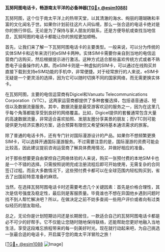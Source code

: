 **瓦努阿图电话卡，畅游南太平洋的必备神器[[TG💪+ @esim1088](https://t.me/s/esim1088)]**

瓦努阿图，这个位于南太平洋上的热带天堂，以其清澈的海水、绚丽的珊瑚礁和丰富的文化闻名于世。如果你计划前往这片人间仙境，那么一张合适的电话卡绝对是你的旅行伴侣。无论是为了保持与家人朋友的联系，还是方便导航或查找当地信息，瓦努阿图的电话卡都能让你的旅程更加顺畅。

首先，让我们来了解一下瓦努阿图电话卡的主要类型。一般来说，可以分为传统的实体SIM卡和近年来流行的eSIM卡两种。实体SIM卡需要你亲自到当地的电信运营商门店购买，然后根据提示进行激活。这种方式适合那些喜欢传统方式或者不熟悉电子设备操作的人群。而eSIM卡则是一种虚拟的SIM卡，可以通过在线购买并直接下载到支持eSIM功能的手机中，非常便捷。对于经常旅行的人来说，eSIM卡无疑是一个更灵活的选择，因为它可以随时切换不同的国家网络，而无需更换实体卡。

在瓦努阿图，主要的电信运营商有Digicel和Vanuatu Telecommunications Corporation（VTC）。这两家运营商都提供了多种套餐选择，包括语音通话、短信以及数据流量服务。其中，数据流量是最受游客欢迎的服务之一，因为在这里几乎每个角落都能享受到良好的网络覆盖。比如，Digicel提供的套餐通常包含大量的高速数据流量，非常适合喜欢拍照、发朋友圈分享美景的朋友；而VTC则可能提供更为经济实惠的方案，适合预算有限但又希望保持基本通讯需求的旅客。

除了普通的电话卡外，还有专门针对国际漫游设计的产品。如果你不想频繁更换SIM卡，可以选择开通国际漫游服务。不过需要注意的是，国际漫游的资费可能会比较高，因此建议提前咨询运营商了解具体费用情况，并做好相应的准备。

对于那些想要更自由掌控自己网络体验的人来说，购买一张预付费的本地SIM卡也是一个不错的选择。只需按照说明完成注册流程后即可开始使用，无需复杂的合同签订过程。而且大多数情况下，这些预付费卡都可以在全球范围内轻松购买到，省去了出国前特意准备的麻烦。

当然，在选择瓦努阿图电话卡时还需要考虑几个关键因素：首先是价格合理性，其次是信号强度及稳定性，最后则是客服质量。毕竟谁也不想在异国他乡遇到问题时找不到人帮忙解决吧？所以，在做决定之前不妨多查阅一些用户评价或者向有过类似经历的朋友取经。

总之，无论你是计划短期访问还是长期居住，一款适合自己的瓦努阿图电话卡都是必不可少的好帮手。它不仅能让您随时随地保持联络，还能帮助您更好地融入当地生活，享受这段难忘旅程带来的每一刻美好时光。现在就行动起来吧，为自己挑选一张最合适的电话卡，开启属于您的南太平洋冒险之旅！

[[TG💪+ @esim1088](https://t.me/s/esim1088) ![Image](https://i.postimg.cc/4NQfJmqS/Snipaste-2025-05-13-00-14-12.png)]